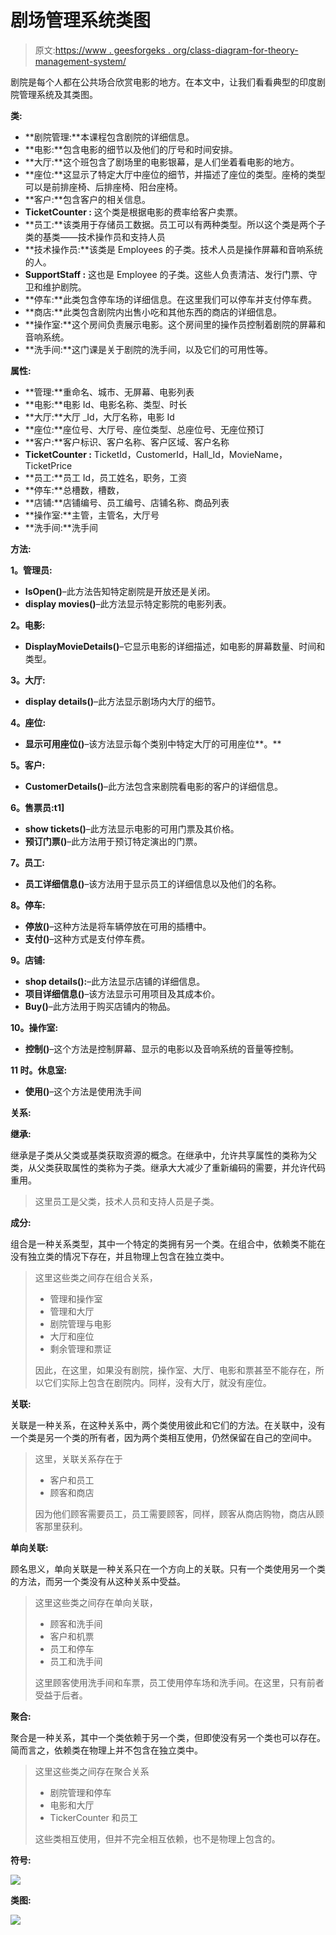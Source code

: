 # 剧场管理系统类图

> 原文:[https://www . geesforgeks . org/class-diagram-for-theory-management-system/](https://www.geeksforgeeks.org/class-diagram-for-theatre-management-system/)

剧院是每个人都在公共场合欣赏电影的地方。在本文中，让我们看看典型的印度剧院管理系统及其类图。

**类:**

*   **剧院管理:**本课程包含剧院的详细信息。
*   **电影:**包含电影的细节以及他们的厅号和时间安排。
*   **大厅:**这个班包含了剧场里的电影银幕，是人们坐着看电影的地方。
*   **座位:**这显示了特定大厅中座位的细节，并描述了座位的类型。座椅的类型可以是前排座椅、后排座椅、阳台座椅。
*   **客户:**包含客户的相关信息。
*   **TicketCounter :** 这个类是根据电影的费率给客户卖票。
*   **员工:**该类用于存储员工数据。员工可以有两种类型。所以这个类是两个子类的基类——技术操作员和支持人员
*   **技术操作员:**该类是 Employees 的子类。技术人员是操作屏幕和音响系统的人。
*   **SupportStaff :** 这也是 Employee 的子类。这些人负责清洁、发行门票、守卫和维护剧院。
*   **停车:**此类包含停车场的详细信息。在这里我们可以停车并支付停车费。
*   **商店:**此类包含剧院内出售小吃和其他东西的商店的详细信息。
*   **操作室:**这个房间负责展示电影。这个房间里的操作员控制着剧院的屏幕和音响系统。
*   **洗手间:**这门课是关于剧院的洗手间，以及它们的可用性等。

**属性:**

*   **管理:**重命名、城市、无屏幕、电影列表
*   **电影:**电影 Id、电影名称、类型、时长
*   **大厅:**大厅 _Id，大厅名称，电影 Id
*   **座位:**座位号、大厅号、座位类型、总座位号、无座位预订
*   **客户:**客户标识、客户名称、客户区域、客户名称
*   **TicketCounter :** TicketId，CustomerId，Hall_Id，MovieName，TicketPrice
*   **员工:**员工 Id，员工姓名，职务，工资
*   **停车:**总槽数，槽数，
*   **店铺:**店铺编号、员工编号、店铺名称、商品列表
*   **操作室:**主管，主管名，大厅号
*   **洗手间:**洗手间

**方法:**

**1。管理员:**

*   **IsOpen()**–此方法告知特定剧院是开放还是关闭。
*   **display movies()**–此方法显示特定影院的电影列表。

**2。电影:**

*   **DisplayMovieDetails()**–它显示电影的详细描述，如电影的屏幕数量、时间和类型。

**3。大厅:**

*   **display details()**–此方法显示剧场内大厅的细节。

**4。座位:**

*   **显示可用座位()**–该方法显示每个类别中特定大厅的可用座位**。**

**5。客户:**

*   **CustomerDetails()**–此方法包含来剧院看电影的客户的详细信息。

**6。售票员:t1]**

*   **show tickets()**–此方法显示电影的可用门票及其价格。
*   **预订门票()**–此方法用于预订特定演出的门票。

**7。员工:**

*   **员工详细信息()**–该方法用于显示员工的详细信息以及他们的名称。

**8。停车:**

*   **停放()**–这种方法是将车辆停放在可用的插槽中。
*   **支付()**–这种方式是支付停车费。

**9。店铺:**

*   **shop details():**–此方法显示店铺的详细信息。
*   **项目详细信息()**–该方法显示可用项目及其成本价。
*   **Buy()**–此方法用于购买店铺内的物品。

**10。操作室:**

*   **控制()**–这个方法是控制屏幕、显示的电影以及音响系统的音量等控制。

**11 时。休息室:**

*   **使用()**–这个方法是使用洗手间

**关系:**

**继承:**

继承是子类从父类或基类获取资源的概念。在继承中，允许共享属性的类称为父类，从父类获取属性的类称为子类。继承大大减少了重新编码的需要，并允许代码重用。

> 这里员工是父类，技术人员和支持人员是子类。

**成分:**

组合是一种关系类型，其中一个特定的类拥有另一个类。在组合中，依赖类不能在没有独立类的情况下存在，并且物理上包含在独立类中。

> 这里这些类之间存在组合关系，
> 
> *   管理和操作室
> *   管理和大厅
> *   剧院管理与电影
> *   大厅和座位
> *   剩余管理和票证
> 
> 因此，在这里，如果没有剧院，操作室、大厅、电影和票甚至不能存在，所以它们实际上包含在剧院内。同样，没有大厅，就没有座位。

**关联:**

关联是一种关系，在这种关系中，两个类使用彼此和它们的方法。在关联中，没有一个类是另一个类的所有者，因为两个类相互使用，仍然保留在自己的空间中。

> 这里，关联关系存在于
> 
> *   客户和员工
> *   顾客和商店
> 
> 因为他们顾客需要员工，员工需要顾客，同样，顾客从商店购物，商店从顾客那里获利。

**单向关联:**

顾名思义，单向关联是一种关系只在一个方向上的关联。只有一个类使用另一个类的方法，而另一个类没有从这种关系中受益。

> 这里这些类之间存在单向关联，
> 
> *   顾客和洗手间
> *   客户和机票
> *   员工和停车
> *   员工和洗手间
> 
> 这里顾客使用洗手间和车票，员工使用停车场和洗手间。在这里，只有前者受益于后者。

**聚合:**

聚合是一种关系，其中一个类依赖于另一个类，但即使没有另一个类也可以存在。简而言之，依赖类在物理上并不包含在独立类中。

> 这里这些类之间存在聚合关系
> 
> *   剧院管理和停车
> *   电影和大厅
> *   TickerCounter 和员工
> 
> 这些类相互使用，但并不完全相互依赖，也不是物理上包含的。

**符号:**

![](img/b6a6331c726fc8a52ce7bae9ddcda3db.png)

**类图:**

![](img/9d85769877d7d8998757574288a101e1.png)